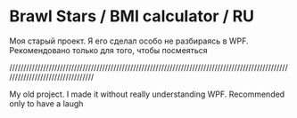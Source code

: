 # Brawl Stars / BMI calculator / RU

Моя старый проект. Я его сделал особо не разбираясь в WPF. Рекомендовано только для того, чтобы посмеяться

/////////////////////////////////////////////////////////////////////////////////////////////////////////////////////////////////

My old project. I made it without really understanding WPF. Recommended only to have a laugh
